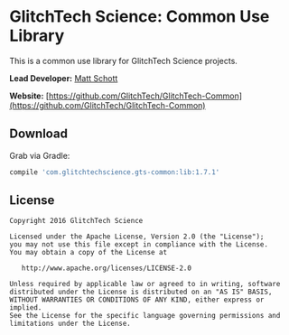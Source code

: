 GlitchTech Science: Common Use Library
======================================

This is a common use library for GlitchTech Science projects.

**Lead Developer:** [Matt Schott](glitchtechscience@gmail.com)

**Website:** [https://github.com/GlitchTech/GlitchTech-Common](https://github.com/GlitchTech/GlitchTech-Common)

[//]: # "./gradlew install"

[//]: # "./gradlew bintrayUpload"


Download
--------

Grab via Gradle:
```groovy
compile 'com.glitchtechscience.gts-common:lib:1.7.1'
```

License
--------

    Copyright 2016 GlitchTech Science

    Licensed under the Apache License, Version 2.0 (the "License");
    you may not use this file except in compliance with the License.
    You may obtain a copy of the License at

       http://www.apache.org/licenses/LICENSE-2.0

    Unless required by applicable law or agreed to in writing, software
    distributed under the License is distributed on an "AS IS" BASIS,
    WITHOUT WARRANTIES OR CONDITIONS OF ANY KIND, either express or implied.
    See the License for the specific language governing permissions and
    limitations under the License.
